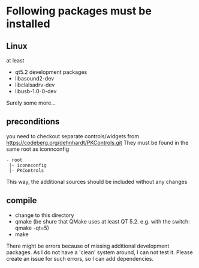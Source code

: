 # Following packages must be installed

## Linux
at least 
* qt5.2 development packages
* libasound2-dev
* libclalsadrv-dev
* libusb-1.0-0-dev

Surely some more...

## preconditions
you need to checkout separate controls/widgets from https://codeberg.org/dehnhardt/PKControls.git
They must be found in the same root as iconnconfig  
```
- root 
 |- iconnconfig  
 |- PKControls  
```
 
This way, the additional sources should be included without any changes

## compile
* change to this directory
* qmake (be shure that QMake uses at least QT 5.2. e.g. with the switch: qmake -qt=5)
* make

There might be errors because of missing additional development packages. As I do not have a 'clean' system around, I can not test it. Please create an issue for such errors, so I can add dependencies.
